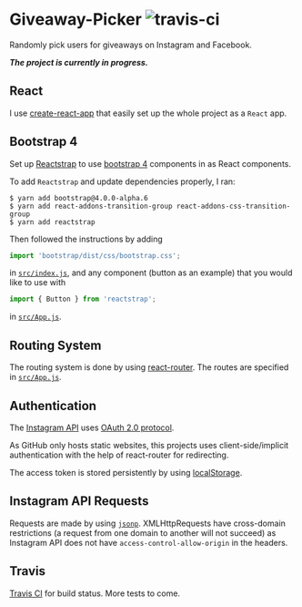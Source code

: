 # Giveaway-Picker ![travis-ci](https://travis-ci.org/42mandychen/giveawaypicker.svg?branch=master)
Randomly pick users for giveaways on Instagram and Facebook.

***The project is currently in progress.***

## React

I use [create-react-app](https://github.com/facebookincubator/create-react-app) that easily set up the whole project as a `React` app.

## Bootstrap 4

Set up [Reactstrap](http://reactstrap.github.io/) to use [bootstrap 4](https://v4-alpha.getbootstrap.com/) components in as React components.

To add `Reactstrap` and update dependencies properly, I ran:

```shell
$ yarn add bootstrap@4.0.0-alpha.6
$ yarn add react-addons-transition-group react-addons-css-transition-group
$ yarn add reactstrap
```

Then followed the instructions by adding

```javascript
import 'bootstrap/dist/css/bootstrap.css';
```

in [`src/index.js`](./src/index.js), and any component (button as an example) that you would like to use with

```javascript
import { Button } from 'reactstrap';
```

in [`src/App.js`](./src/App.js).

## Routing System

The routing system is done by using [react-router](https://reacttraining.com/react-router/). The routes are specified in [`src/App.js`](./src/App.js).

## Authentication

The [Instagram API](https://www.instagram.com/developer/authentication/) uses [OAuth 2.0 protocol](http://tools.ietf.org/html/draft-ietf-oauth-v2-12).

As GitHub only hosts static websites, this projects uses client-side/implicit authentication with the help of react-router for redirecting.

The access token is stored persistently by using [localStorage](https://www.w3schools.com/html/html5_webstorage.asp).

## Instagram API Requests

Requests are made by using [`jsonp`](https://github.com/webmodules/jsonp). XMLHttpRequests have cross-domain restrictions (a request from one domain to another will not succeed) as Instagram API does not have `access-control-allow-origin` in the headers.

## Travis

[Travis CI](https://travis-ci.org/) for build status. More tests to come.
